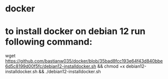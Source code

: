 # docker
# to install docker on debian 12 run following command:

wget https://github.com/bastianw035/docker/blob/35bad8fcc193e64f43d840bbe6d5c8199d00f5fc/debian12-installdocker.sh && chmod +x debian12-installdocker.sh && ./debian12-installdocker.sh

